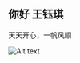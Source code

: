 ## 你好 王钰琪

天天开心，一帆风顺

![Alt text](http://image.biaobaiju.com/uploads/20190504/20/1556973881-NcSGnEQwKx.png)




